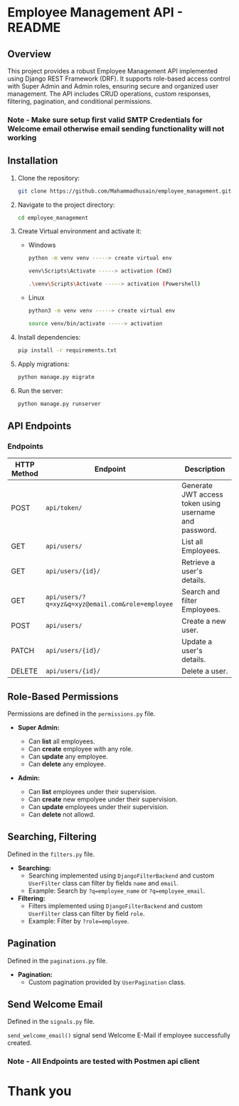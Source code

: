 # Employee Management API - README

## Overview
This project provides a robust Employee Management API implemented using Django REST Framework (DRF). It supports role-based access control with Super Admin and Admin roles, ensuring secure and organized user management. The API includes CRUD operations, custom responses, filtering, pagination, and conditional permissions.

### Note - Make sure setup first valid SMTP Credentials for Welcome email otherwise email sending functionality will not working

## Installation

1. Clone the repository:
    ```bash
    git clone https://github.com/Mahammadhusain/employee_management.git
    ```

2. Navigate to the project directory:
    ```bash
    cd employee_management
    ```
3. Create Virtual environment and activate it:
  
    - Windows

        ```bash
        python -m venv venv -----> create virtual env
        
        venv\Scripts\Activate -----> activation (Cmd)
        
        .\venv\Scripts\Activate -----> activation (Powershell)

        ```
    - Linux

        ```bash
        python3 -m venv venv -----> create virtual env
        
        source venv/bin/activate -----> activation
        ```


4. Install dependencies:
    ```bash
    pip install -r requirements.txt
    ```

5. Apply migrations:
    ```bash
    python manage.py migrate
    ```

6. Run the server:
    ```bash
    python manage.py runserver
    ```

## API Endpoints

### Endpoints

| HTTP Method | Endpoint             | Description                                         |
|-------------|----------------------|------------------------------------------
| POST         | `api/token/`            | Generate JWT access token using username and password. 
| GET         | `api/users/`            | List all Employees.                |
| GET         | `api/users/{id}/`       | Retrieve a user's details.                         |
| GET         | `api/users/?q=xyz&q=xyz@email.com&role=employee`| Search and filter Employees.                |
| POST        | `api/users/`            | Create a new user.                                  |
| PATCH       | `api/users/{id}/`       | Update a user's details.                           |
| DELETE      | `api/users/{id}/`       | Delete a user.                                      |

## Role-Based Permissions

Permissions are defined in the `permissions.py` file.

- **Super Admin:**
  - Can **list** all employees.
  - Can **create** employee with any role.
  - Can **update** any employee.
  - Can **delete** any employee.
  
  
- **Admin:**
  - Can **list** employees under their supervision.
  - Can **create** new empolyee under their supervision.
  - Can **update** employees under their supervision. 
  - Can **delete** not allowd.
  
  

## Searching, Filtering
Defined in the `filters.py` file.
- **Searching:**
  - Searching implemented using `DjangoFilterBackend` and custom `UserFilter` class can filter by fields `name` and  `email`.
  - Example: Search by `?q=employee_name` or `?q=employee_email`.
- **Filtering:**
  - Filters implemented using `DjangoFilterBackend` and custom `UserFilter` class can filter by field `role`.
  - Example: Filter by `?role=employee`.


## Pagination
Defined in the `paginations.py` file.
- **Pagination:**
  - Custom pagination provided by `UserPagination` class.

## Send Welcome Email
Defined in the `signals.py` file.

`send_welcome_email()` signal send Welcome E-Mail if employee successfully created.

### Note - All Endpoints are tested with Postmen api client

# Thank you 
